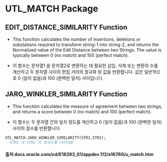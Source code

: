 # UTL_MATCH Package
## EDIT_DISTANCE_SIMILARITY Function
* This function calculates the number of insertions, deletions or substations required to transform string-1 into string-2, and returns the Normalized value of the Edit Distance between two Strings. The value is typically between 0 (no match) and 100 (perfect match).

* 이 함수는 문자열1 을 문자열2로 변환하는 데 필요한 삽입, 삭제 또는 변환의 수를 계산하고 두 문자열 사이의 편집 거리의 정규화 된 값을 반환합니다. 값은 일반적으로 0 (일치 없음)과 100 (완벽한 일치) 사이입니다.

## JARO_WINKLER_SIMILARITY Function
* This function calculates the measure of agreement between two strings, and returns a score between 0 (no match) and 100 (perfect match).

* 이 함수는 두 문자열 간의 일치 정도를 계산하고 0 (일치 없음)과 100 (완벽한 일치) 사이의 점수를 반환합니다.

```sql
UTL_MATCH.JARO_WINKLER_SIMILARITY(STR1,STR2);
--STR1 과 STR2 의 유사도를 나타내줌
```

#### 출처 docs.oracle.com/cd/E18283_01/appdev.112/e16760/u_match.htm